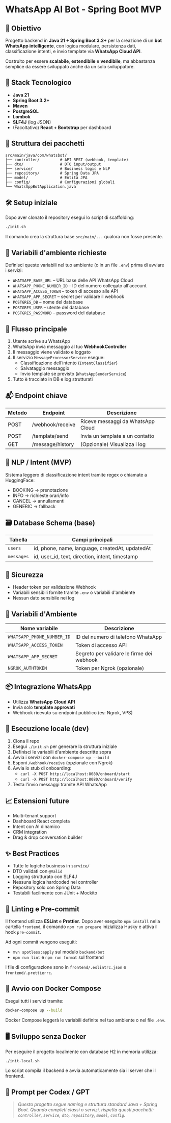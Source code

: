 # WhatsApp AI Bot - Spring Boot MVP

## 📌 Obiettivo

Progetto backend in **Java 21 + Spring Boot 3.2+** per la creazione di un **bot WhatsApp intelligente**, con logica modulare, persistenza dati, classificazione intenti, e invio template via **WhatsApp Cloud API**.

Costruito per essere **scalabile**, **estendibile** e **vendibile**, ma abbastanza semplice da essere sviluppato anche da un solo sviluppatore.

## 🧱 Stack Tecnologico

- **Java 21**
- **Spring Boot 3.2+**
- **Maven**
- **PostgreSQL**
- **Lombok**
- **SLF4J** (log JSON)
- (Facoltativo) **React + Bootstrap** per dashboard

## 📐 Struttura dei pacchetti

```
src/main/java/com/whatsbot/
├── controller/         # API REST (webhook, template)
├── dto/                # DTO input/output
├── service/            # Business logic e NLP
├── repository/         # Spring Data JPA
├── model/              # Entità JPA
├── config/             # Configurazioni globali
└── WhatsAppBotApplication.java
```

## 🛠️ Setup iniziale

Dopo aver clonato il repository esegui lo script di scaffolding:

```bash
./init.sh
```

Il comando crea la struttura base `src/main/...` qualora non fosse presente.

## 🔑 Variabili d'ambiente richieste

Definisci queste variabili nel tuo ambiente (o in un file `.env`) prima di avviare i servizi:

- `WHATSAPP_BASE_URL` – URL base delle API WhatsApp Cloud
- `WHATSAPP_PHONE_NUMBER_ID` – ID del numero collegato all'account
- `WHATSAPP_ACCESS_TOKEN` – token di accesso alle API
- `WHATSAPP_APP_SECRET` – secret per validare il webhook
- `POSTGRES_DB` – nome del database
- `POSTGRES_USER` – utente del database
- `POSTGRES_PASSWORD` – password del database

## 🔁 Flusso principale

1. Utente scrive su WhatsApp
2. WhatsApp invia messaggio al tuo **WebhookController**
3. Il messaggio viene validato e loggato
4. Il servizio `MessageProcessorService` esegue:
   - Classificazione dell’intento (`IntentClassifier`)
   - Salvataggio messaggio
   - Invio template se previsto (`WhatsAppSenderService`)
5. Tutto è tracciato in DB e log strutturati

## 📬 Endpoint chiave

| Metodo | Endpoint            | Descrizione                        |
|--------|---------------------|------------------------------------|
| POST   | /webhook/receive    | Riceve messaggi da WhatsApp Cloud |
| POST   | /template/send      | Invia un template a un contatto   |
| GET    | /message/history    | (Opzionale) Visualizza i log      |

## 🧠 NLP / Intent (MVP)

Sistema leggero di classificazione intent tramite regex o chiamate a HuggingFace:

- BOOKING → prenotazione
- INFO → richieste orari/info
- CANCEL → annullamenti
- GENERIC → fallback

## 🗃️ Database Schema (base)

| Tabella  | Campi principali                                        |
|----------|---------------------------------------------------------|
| `users`  | id, phone, name, language, createdAt, updatedAt         |
| `messages` | id, user_id, text, direction, intent, timestamp       |

## 🔐 Sicurezza

- Header token per validazione Webhook
- Variabili sensibili fornite tramite `.env` o variabili d'ambiente
- Nessun dato sensibile nei log

## 🔑 Variabili d'Ambiente

| Nome variabile | Descrizione |
|---------------|-------------|
| `WHATSAPP_PHONE_NUMBER_ID` | ID del numero di telefono WhatsApp |
| `WHATSAPP_ACCESS_TOKEN` | Token di accesso API |
| `WHATSAPP_APP_SECRET` | Segreto per validare le firme dei webhook |
| `NGROK_AUTHTOKEN` | Token per Ngrok (opzionale) |

## 📦 Integrazione WhatsApp

- Utilizza **WhatsApp Cloud API**
- Invia solo **template approvati**
- Webhook ricevuto su endpoint pubblico (es: Ngrok, VPS)

## 🧰 Esecuzione locale (dev)

1. Clona il repo
2. Esegui `./init.sh` per generare la struttura iniziale
3. Definisci le variabili d'ambiente descritte sopra
4. Avvia i servizi con `docker-compose up --build`
5. Esponi `/webhook/receive` (opzionale con Ngrok)
6. Avvia lo stub di onboarding:
   - `curl -X POST http://localhost:8080/onboard/start`
   - `curl -X POST http://localhost:8080/onboard/verify`
7. Testa l'invio messaggi tramite API WhatsApp

## 📈 Estensioni future

- Multi-tenant support
- Dashboard React completa
- Intent con AI dinamico
- CRM integration
- Drag & drop conversation builder

## ✨ Best Practices

- Tutte le logiche business in `service/`
- DTO validati con `@Valid`
- Logging strutturato con SLF4J
- Nessuna logica hardcoded nei controller
- Repository solo con Spring Data
- Testabili facilmente con JUnit + Mockito

## 🧹 Linting e Pre-commit

Il frontend utilizza **ESLint** e **Prettier**. Dopo aver eseguito `npm install` nella cartella `frontend`, il comando `npm run prepare` inizializza Husky e attiva il hook `pre-commit`.

Ad ogni commit vengono eseguiti:

- `mvn spotless:apply` sul modulo `backend/bot`
- `npm run lint` e `npm run format` sul frontend

I file di configurazione sono in `frontend/.eslintrc.json` e `frontend/.prettierrc`.
## 🚀 Avvio con Docker Compose

Esegui tutti i servizi tramite:

```bash
docker-compose up --build
```

Docker Compose leggerà le variabili definite nel tuo ambiente o nel file `.env`.

## 🖥️ Sviluppo senza Docker

Per eseguire il progetto localmente con database H2 in memoria utilizza:

```bash
./init-local.sh
```

Lo script compila il backend e avvia automaticamente sia il server che il frontend.



## 📣 Prompt per Codex / GPT

> *Questo progetto segue naming e struttura standard Java + Spring Boot.*
> *Quando completi classi o servizi, rispetta questi pacchetti: `controller`, `service`, `dto`, `repository`, `model`, `config`.*
